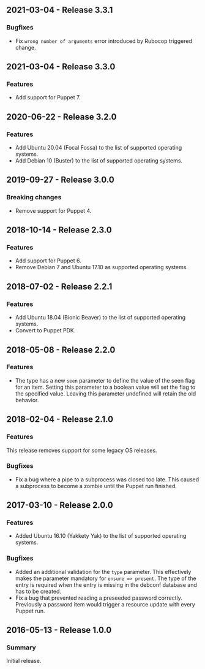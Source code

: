 ## 2021-03-04 - Release 3.3.1

### Bugfixes

- Fix `wrong number of arguments` error introduced by Rubocop triggered change.

## 2021-03-04 - Release 3.3.0

### Features

- Add support for Puppet 7.

## 2020-06-22 - Release 3.2.0

### Features

- Add Ubuntu 20.04 (Focal Fossa) to the list of supported operating systems.
- Add Debian 10 (Buster) to the list of supported operating systems.

## 2019-09-27 - Release 3.0.0

### Breaking changes

- Remove support for Puppet 4.

## 2018-10-14 - Release 2.3.0

### Features

- Add support for Puppet 6.
- Remove Debian 7 and Ubuntu 17.10 as supported operating systems.

## 2018-07-02 - Release 2.2.1

### Features

- Add Ubuntu 18.04 (Bionic Beaver) to the list of supported operating systems.
- Convert to Puppet PDK.

## 2018-05-08 - Release 2.2.0

### Features

- The type has a new `seen` parameter to define the value of the seen flag for an item. Setting this parameter to a boolean value will set the flag to the specified value. Leaving this parameter undefined will retain the old behavior.

## 2018-02-04 - Release 2.1.0

### Features

This release removes support for some legacy OS releases.

### Bugfixes

- Fix a bug where a pipe to a subprocess was closed too late. This caused a subprocess to become a zombie until the Puppet run finished.

## 2017-03-10 - Release 2.0.0

### Features

- Added Ubuntu 16.10 (Yakkety Yak) to the list of supported operating systems.

### Bugfixes

- Added an additional validation for the `type` parameter. This effectively makes the parameter mandatory for `ensure => present`. The type of the entry is required when the entry is missing in the debconf database and has to be created.
- Fix a bug that prevented reading a preseeded password correctly. Previously a password item would trigger a resource update with every Puppet run.

## 2016-05-13 - Release 1.0.0

### Summary

Initial release.
